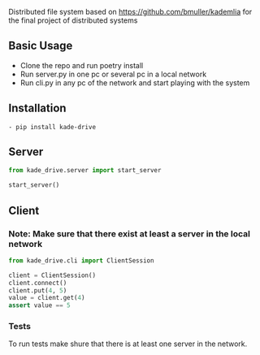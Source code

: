 Distributed file system based on <https://github.com/bmuller/kademlia> for the final project of distributed systems

## Basic Usage

- Clone the repo and run poetry install
- Run server.py in one pc or several pc in a local network
- Run cli.py in any pc of the network and start playing with the system

## Installation

```console
- pip install kade-drive
```

## Server

```Python
from kade_drive.server import start_server

start_server()
```

## Client

### Note: Make sure that there exist at least a server in the local network

```Python
from kade_drive.cli import ClientSession

client = ClientSession()
client.connect()
client.put(4, 5)
value = client.get(4)
assert value == 5
```

### Tests

To run tests make shure that there is at least one server in the network.
